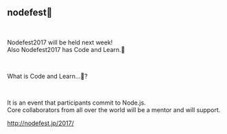 ## nodefest🗼

<br>

Nodefest2017 will be held next week!  
Also Nodefest2017 has Code and Learn.🎉

<br>

What is Code and Learn...🤔?

<br>

It is an event that participants commit to Node.js.  
Core collaborators from all over the world will be a mentor and will support.

<a href="http://nodefest.jp/2017/" class="ref-link">
  http://nodefest.jp/2017/
</a>
